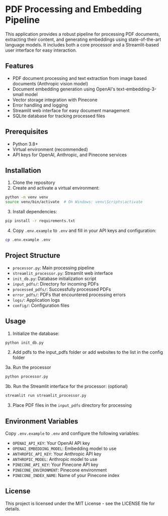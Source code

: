 # PDF Processing and Embedding Pipeline

This application provides a robust pipeline for processing PDF documents, extracting their content, and generating embeddings using state-of-the-art language models. It includes both a core processor and a Streamlit-based user interface for easy interaction.

## Features

- PDF document processing and text extraction from image based documents (Anthropic vision model)
- Document embedding generation using OpenAI's text-embedding-3-small model
- Vector storage integration with Pinecone
- Error handling and logging
- Streamlit web interface for easy document management
- SQLite database for tracking processed files

## Prerequisites

- Python 3.8+
- Virtual environment (recommended)
- API keys for OpenAI, Anthropic, and Pinecone services

## Installation

1. Clone the repository
2. Create and activate a virtual environment:
```bash
python -m venv venv
source venv/bin/activate  # On Windows: venv\Scripts\activate
```
3. Install dependencies:
```bash
pip install -r requirements.txt
```
4. Copy `.env.example` to `.env` and fill in your API keys and configuration:
```bash
cp .env.example .env
```

## Project Structure

- `processor.py`: Main processing pipeline
- `streamlit_processor.py`: Streamlit web interface
- `init_db.py`: Database initialization script
- `input_pdfs/`: Directory for incoming PDFs
- `processed_pdfs/`: Successfully processed PDFs
- `error_pdfs/`: PDFs that encountered processing errors
- `logs/`: Application logs
- `config/`: Configuration files

## Usage

1. Initialize the database:
```bash
python init_db.py
```
2. Add pdfs to the input_pdfs folder or add websites to the list in the config folder
   
3a. Run the processor
```bash
python processor.py
``` 
3b. Run the Streamlit interface for the processor: (optional)
```bash
streamlit run streamlit_processor.py
```

3. Place PDF files in the `input_pdfs` directory for processing

## Environment Variables

Copy `.env.example` to `.env` and configure the following variables:

- `OPENAI_API_KEY`: Your OpenAI API key
- `OPENAI_EMBEDDING_MODEL`: Embedding model to use
- `ANTHROPIC_API_KEY`: Your Anthropic API key
- `ANTHROPIC_MODEL`: Anthropic model to use
- `PINECONE_API_KEY`: Your Pinecone API key
- `PINECONE_ENVIRONMENT`: Pinecone environment
- `PINECONE_INDEX_NAME`: Name of your Pinecone index

## License

This project is licensed under the MIT License - see the LICENSE file for details. 
